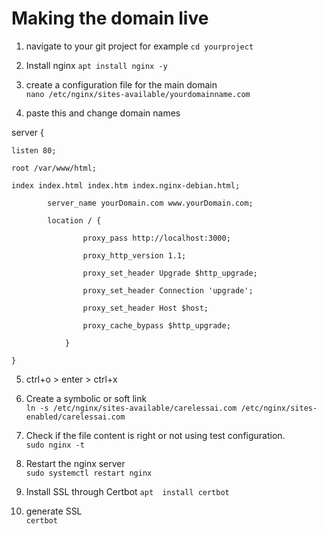 # Making the domain live

1. navigate to your git project 
for example `cd yourproject`

2. Install nginx
`apt install nginx -y`

3. create a configuration file for the main domain  
`nano /etc/nginx/sites-available/yourdomainname.com`

4. paste this and change domain names

  server {

    listen 80;

    root /var/www/html;

    index index.html index.htm index.nginx-debian.html;

            server_name yourDomain.com www.yourDomain.com;

            location / {

                    proxy_pass http://localhost:3000;

                    proxy_http_version 1.1;

                    proxy_set_header Upgrade $http_upgrade;

                    proxy_set_header Connection 'upgrade';

                    proxy_set_header Host $host;

                    proxy_cache_bypass $http_upgrade;

                }

    }

5.  ctrl+o > enter > ctrl+x

6. Create a symbolic or soft link  
   `ln -s /etc/nginx/sites-available/carelessai.com /etc/nginx/sites-enabled/carelessai.com`

7. Check if the file content is right or not using test configuration.  
 `sudo nginx -t`

8.  Restart the nginx server  
   `sudo systemctl restart nginx`

9.  Install SSL through Certbot
`apt  install certbot`

10. generate SSL  
  `certbot`